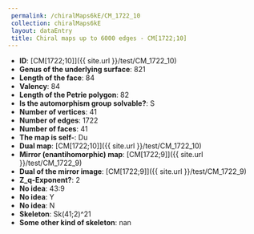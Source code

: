```yaml
--- 
 permalink: /chiralMaps6kE/CM_1722_10 
 collection: chiralMaps6kE
 layout: dataEntry
 title: Chiral maps up to 6000 edges - CM[1722;10]
---
```


- **ID**: [CM[1722;10]]({{ site.url }}/test/CM_1722_10)
- **Genus of the underlying surface**: 821
- **Length of the face**: 84
- **Valency**: 84
- **Length of the Petrie polygon**: 82
- **Is the automorphism group solvable?**: S
- **Number of vertices**: 41
- **Number of edges**: 1722
- **Number of faces**: 41
- **The map is self-**: Du
- **Dual map**: [CM[1722;10]]({{ site.url }}/test/CM_1722_10)
- **Mirror (enantihomorphic) map**: [CM[1722;9]]({{ site.url }}/test/CM_1722_9)
- **Dual of the mirror image**: [CM[1722;9]]({{ site.url }}/test/CM_1722_9)
- **Z_q-Exponent?**: 2
- **No idea**:  43:9
- **No idea**: Y
- **No idea**: N
- **Skeleton**: Sk(41;2)^21
- **Some other kind of skeleton**: nan
